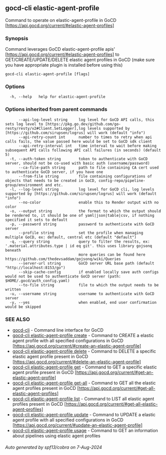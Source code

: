 ## gocd-cli elastic-agent-profile

Command to operate on elastic-agent-profile in GoCD [https://api.gocd.org/current/#elastic-agent-profiles]

### Synopsis

Command leverages GoCD elastic-agent-profile apis' [https://api.gocd.org/current/#elastic-agent-profiles] to 
GET/CREATE/UPDATE/DELETE elastic agent profiles in GoCD (make sure you have appropriate plugin is installed before using this)

```
gocd-cli elastic-agent-profile [flags]
```

### Options

```
  -h, --help   help for elastic-agent-profile
```

### Options inherited from parent commands

```
      --api-log-level string     log level for GoCD API calls, this sets log level to [https://pkg.go.dev/github.com/go-resty/resty/v2#Client.SetLogger],log levels supported by [https://github.com/sirupsen/logrus] will work (default "info")
      --api-retry-count int      number to times to retry when api calls fails, the value passed here would be set to GoCD sdk client
      --api-retry-interval int   time interval to wait before making subsequent API calls following API call failures (in seconds) (default 5)
  -t, --auth-token string        token to authenticate with GoCD server, should not be co-used with basic auth (username/password)
      --ca-file-path string      path to file containing CA cert used to authenticate GoCD server, if you have one
      --from-file string         file containing configurations of objects that needs to be created in GoCD, config-repo/pipeline-group/environment and etc.
  -l, --log-level string         log level for GoCD cli, log levels supported by [https://github.com/sirupsen/logrus] will work (default "info")
      --no-color                 enable this to Render output with no color
  -o, --output string            the format to which the output should be rendered to, it should be one of yaml|json|table|csv, if nothing specified it sets to default
  -p, --password string          password to authenticate with GoCD server
      --profile string           set the profile when managing multiple GoCD, ex: default, central etc (default "default")
  -q, --query string             query to filter the results, ex: '.material.attributes.type | id eq git'. this uses library gojsonq beneath
                                 more queries can be found here https://github.com/thedevsaddam/gojsonq/wiki/Queries
      --server-url string        GoCD server URL base path (default "http://localhost:8153/go")
      --skip-cache-config        if enabled locally save auth configs would not be used to authenticate GoCD server (path: $HOME/.gocd/auth_config.yaml)
      --to-file string           file to which the output needs to be written
  -u, --username string          username to authenticate with GoCD server
  -y, --yes                      when enabled, end user confirmation would be skipped
```

### SEE ALSO

* [gocd-cli](gocd-cli.md)	 - Command line interface for GoCD
* [gocd-cli elastic-agent-profile create](gocd-cli_elastic-agent-profile_create.md)	 - Command to CREATE a elastic agent profile with all specified configurations in GoCD [https://api.gocd.org/current/#create-an-elastic-agent-profile]
* [gocd-cli elastic-agent-profile delete](gocd-cli_elastic-agent-profile_delete.md)	 - Command to DELETE a specific elastic agent profile present in GoCD [https://api.gocd.org/current/#delete-an-elastic-agent-profile]
* [gocd-cli elastic-agent-profile get](gocd-cli_elastic-agent-profile_get.md)	 - Command to GET a specific elastic agent profile present in GoCD [https://api.gocd.org/current/#get-an-elastic-agent-profile]
* [gocd-cli elastic-agent-profile get-all](gocd-cli_elastic-agent-profile_get-all.md)	 - Command to GET all the elastic agent profiles present in GoCD [https://api.gocd.org/current/#get-all-elastic-agent-profiles]
* [gocd-cli elastic-agent-profile list](gocd-cli_elastic-agent-profile_list.md)	 - Command to LIST all elastic agent profiles present in GoCD [https://api.gocd.org/current/#get-all-elastic-agent-profiles]
* [gocd-cli elastic-agent-profile update](gocd-cli_elastic-agent-profile_update.md)	 - Command to UPDATE a elastic agent profile with all specified configurations in GoCD [https://api.gocd.org/current/#update-an-elastic-agent-profile]
* [gocd-cli elastic-agent-profile usage](gocd-cli_elastic-agent-profile_usage.md)	 - Command to GET an information about pipelines using elastic agent profiles

###### Auto generated by spf13/cobra on 7-Aug-2024
